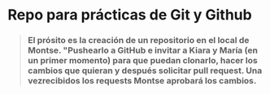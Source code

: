 # Repo para prácticas de Git y Github

>### El prósito es la creación de un repositorio en el local de Montse. "Pushearlo a GitHub e invitar a Kiara y María (en un primer momento) para que puedan clonarlo, hacer los cambios que quieran y después solicitar pull request. Una vezrecibidos los requests Montse aprobará los cambios.


 


